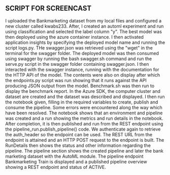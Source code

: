 ## SCRIPT FOR SCREENCAST
I uploaded the Bankmarketing dataset from my local files and configured a new cluster called kwabs233. 
After, I created an automl experiment and run using classification and selected the label column "y".
The best model was then deployed using the azure container instance. I then activated application insights
by specifying the deployed model name and running the script logs.py. THe swagger.json was retrieved using
the "wget" in the terminal for the swagger folder. The deployed model was then consumed using swagger by running
the bash swagger.sh command and run the serve.py script in the swagger folder containing swagger.json. 
I then interacted with the swagger instance, running with the documentation for the HTTP API of the model.
The contents were also on display after which the endpoints.py script was run showing that it runs against the 
API producing JSON output from the model. Benchmark.sh was then run to display the benchmark report. 
In the Azure SDK, the computer cluster and dataset are created and the dataset was described and displayed.
I then run the notebook given, filling in the required variables to create, publish and consume the pipeline.
Some errors were encountered along the way which have been resolved. The notebook shows that an environment and 
pipeline was created and a run showing the metrics and run details in the notebook. After completion, it 
is then published and run from the REST endpoint using the pipeline_run.publish_pipeline() code. We authenticate
again to retrieve the auth_header so the endpoint can be used. The REST URL from the endpoint is attained and 
an HTTP POST request to the endpoint is built. The RunDetails then shows the status and other information 
regarding the pipeline. The pipeline section shows the created pipeline and later the bank marketing
dataset with the AutoML module. The pipeline endpoint Bankmarketing Train is displayed and a published pipeline 
overview showing a REST endpoint and status of ACTIVE.

